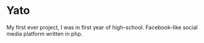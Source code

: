 # Yato
My first ever project, I was in first year of high-school. Facebook-like social media platform written in php.
